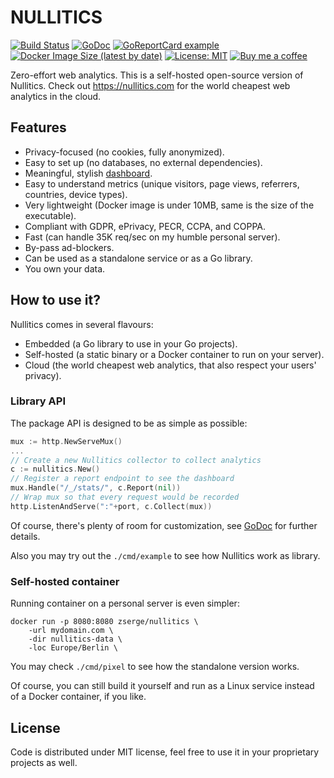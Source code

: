 # NULLITICS

[![Build Status](https://img.shields.io/github/workflow/status/nullitics/nullitics/CI%20Pipeline)](https://github.com/nullitics/nullitics)
[![GoDoc](https://godoc.org/github.com/nullitics/nullitics?status.svg)](https://godoc.org/github.com/nullitics/nullitics)
[![GoReportCard example](https://goreportcard.com/badge/github.com/nullitics/nullitics)](https://goreportcard.com/report/github.com/nullitics/nullitics)
[![Docker Image Size (latest by date)](https://img.shields.io/docker/image-size/zserge/nullitics)](https://hub.docker.com/repository/docker/zserge/nullitics/)
[![License: MIT](https://img.shields.io/badge/License-MIT-blue.svg)](https://opensource.org/licenses/MIT)
[![Buy me a coffee](https://img.shields.io/badge/buymeacoffee-donate-yellow.svg)](https://buymeacoffee.com/zserge)

Zero-effort web analytics. This is a self-hosted open-source version of Nullitics. Check out https://nullitics.com for the world cheapest web analytics in the cloud.

## Features

* Privacy-focused (no cookies, fully anonymized).
* Easy to set up (no databases, no external dependencies).
* Meaningful, stylish [dashboard](https://nullitics.com/dashboard/zserge.com).
* Easy to understand metrics (unique visitors, page views, referrers, countries, device types).
* Very lightweight (Docker image is under 10MB, same is the size of the executable).
* Compliant with GDPR, ePrivacy, PECR, CCPA, and COPPA.
* Fast (can handle 35K req/sec on my humble personal server).
* By-pass ad-blockers.
* Can be used as a standalone service or as a Go library.
* You own your data.

## How to use it?

Nullitics comes in several flavours:

* Embedded (a Go library to use in your Go projects).
* Self-hosted (a static binary or a Docker container to run on your server).
* Cloud (the world cheapest web analytics, that also respect your users' privacy).

### Library API

The package API is designed to be as simple as possible:

```go
mux := http.NewServeMux()
...
// Create a new Nullitics collector to collect analytics
c := nullitics.New()
// Register a report endpoint to see the dashboard
mux.Handle("/_/stats/", c.Report(nil))
// Wrap mux so that every request would be recorded
http.ListenAndServe(":"+port, c.Collect(mux))
```

Of course, there's plenty of room for customization, see [GoDoc](https://godoc.org/github.com/nullitics/nullitics) for further details.

Also you may try out the `./cmd/example` to see how Nullitics work as library.

### Self-hosted container

Running container on a personal server is even simpler:

```
docker run -p 8080:8080 zserge/nullitics \
	-url mydomain.com \
	-dir nullitics-data \
	-loc Europe/Berlin \
```

You may check `./cmd/pixel` to see how the standalone version works.

Of course, you can still build it yourself and run as a Linux service instead of a Docker container, if you like.

## License

Code is distributed under MIT license, feel free to use it in your proprietary projects as well.
